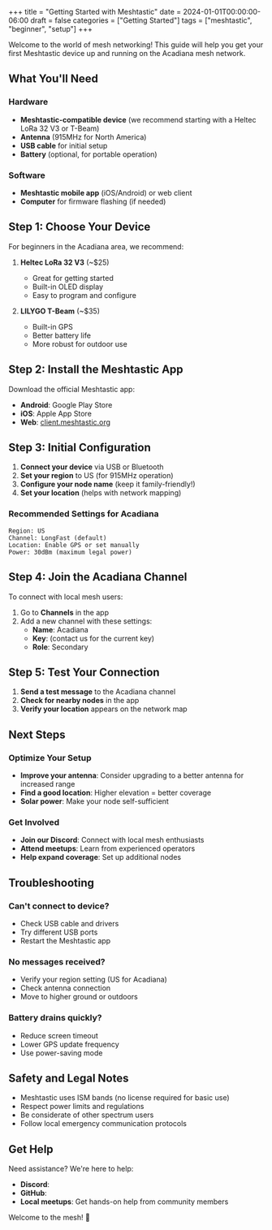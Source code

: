 +++
title = "Getting Started with Meshtastic"
date = 2024-01-01T00:00:00-06:00
draft = false
categories = ["Getting Started"]
tags = ["meshtastic", "beginner", "setup"]
+++

Welcome to the world of mesh networking! This guide will help you get your first Meshtastic device up and running on the Acadiana mesh network.

## What You'll Need

### Hardware

- **Meshtastic-compatible device** (we recommend starting with a Heltec LoRa 32 V3 or T-Beam)
- **Antenna** (915MHz for North America)
- **USB cable** for initial setup
- **Battery** (optional, for portable operation)

### Software

- **Meshtastic mobile app** (iOS/Android) or web client
- **Computer** for firmware flashing (if needed)

## Step 1: Choose Your Device

For beginners in the Acadiana area, we recommend:

1. **Heltec LoRa 32 V3** (~$25)

   - Great for getting started
   - Built-in OLED display
   - Easy to program and configure

2. **LILYGO T-Beam** (~$35)
   - Built-in GPS
   - Better battery life
   - More robust for outdoor use

## Step 2: Install the Meshtastic App

Download the official Meshtastic app:

- **Android**: Google Play Store
- **iOS**: Apple App Store
- **Web**: [client.meshtastic.org](https://client.meshtastic.org)

## Step 3: Initial Configuration

1. **Connect your device** via USB or Bluetooth
2. **Set your region** to US (for 915MHz operation)
3. **Configure your node name** (keep it family-friendly!)
4. **Set your location** (helps with network mapping)

### Recommended Settings for Acadiana

```
Region: US
Channel: LongFast (default)
Location: Enable GPS or set manually
Power: 30dBm (maximum legal power)
```

## Step 4: Join the Acadiana Channel

To connect with local mesh users:

1. Go to **Channels** in the app
2. Add a new channel with these settings:
   - **Name**: Acadiana
   - **Key**: (contact us for the current key)
   - **Role**: Secondary

## Step 5: Test Your Connection

1. **Send a test message** to the Acadiana channel
2. **Check for nearby nodes** in the app
3. **Verify your location** appears on the network map

## Next Steps

### Optimize Your Setup

- **Improve your antenna**: Consider upgrading to a better antenna for increased range
- **Find a good location**: Higher elevation = better coverage
- **Solar power**: Make your node self-sufficient

### Get Involved

- **Join our Discord**: Connect with local mesh enthusiasts
- **Attend meetups**: Learn from experienced operators
- **Help expand coverage**: Set up additional nodes

## Troubleshooting

### Can't connect to device?

- Check USB cable and drivers
- Try different USB ports
- Restart the Meshtastic app

### No messages received?

- Verify your region setting (US for Acadiana)
- Check antenna connection
- Move to higher ground or outdoors

### Battery drains quickly?

- Reduce screen timeout
- Lower GPS update frequency
- Use power-saving mode

## Safety and Legal Notes

- Meshtastic uses ISM bands (no license required for basic use)
- Respect power limits and regulations
- Be considerate of other spectrum users
- Follow local emergency communication protocols

## Get Help

Need assistance? We're here to help:

- **Discord**:
- **GitHub**:
- **Local meetups**: Get hands-on help from community members

Welcome to the mesh! 📡
